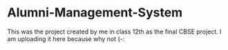 # Alumni-Management-System
This was the project created by me in class 12th as the final CBSE project. I am uploading it here because why not (-:

